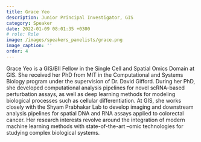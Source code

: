 ```yaml
---
title: Grace Yeo
description: Junior Principal Investigator, GIS
category: Speaker
date: 2022-01-09 08:01:35 +0300
# role: Role 
image: /images/speakers_panelists/grace.png
image_caption: ''
order: 4
---
```

Grace Yeo is a GIS/BII Fellow in the Single Cell and Spatial Omics Domain at GIS. She received her PhD from MIT in the Computational and Systems Biology program under the supervision of Dr. David Gifford. During her PhD, she developed computational analysis pipelines for novel scRNA-based perturbation assays, as well as deep learning methods for modeling biological processes such as cellular differentiation. At GIS, she works closely with the Shyam Prabhakar Lab to develop imaging and downstream analysis pipelines for spatial DNA and RNA assays applied to colorectal cancer. Her research interests revolve around the integration of modern machine learning methods with state-of-the-art –omic technologies for studying complex biological systems.